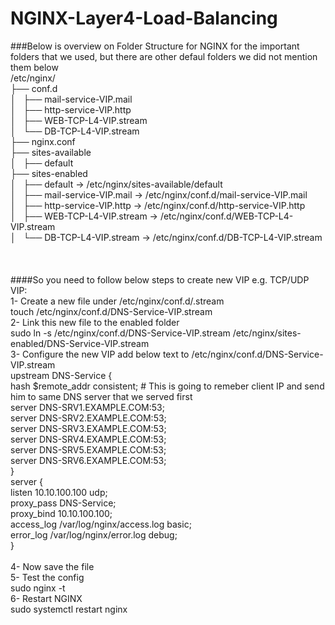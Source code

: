 # NGINX-Layer4-Load-Balancing
###Below is overview on Folder Structure for NGINX for the important folders that we used,
but there are other defaul folders we did not mention them below
<br />/etc/nginx/<br />
├── conf.d<br />
│   ├── mail-service-VIP.mail<br />
│   ├── http-service-VIP.http<br />
│   ├── WEB-TCP-L4-VIP.stream<br />
│   └── DB-TCP-L4-VIP.stream<br />
├── nginx.conf<br />
├── sites-available<br />
│   ├── default<br />
├── sites-enabled<br />
│   ├── default -> /etc/nginx/sites-available/default<br />
│   ├── mail-service-VIP.mail -> /etc/nginx/conf.d/mail-service-VIP.mail<br />
│   ├── http-service-VIP.http -> /etc/nginx/conf.d/http-service-VIP.http<br />
│   ├── WEB-TCP-L4-VIP.stream -> /etc/nginx/conf.d/WEB-TCP-L4-VIP.stream<br />
│   └── DB-TCP-L4-VIP.stream -> /etc/nginx/conf.d/DB-TCP-L4-VIP.stream<br />
 <br />
 <br />
 <br />
####So you need to  follow below steps to create new VIP e.g. TCP/UDP VIP:<br />
1- Create a new file under /etc/nginx/conf.d/<VIP-Name>.stream<br />
  touch /etc/nginx/conf.d/DNS-Service-VIP.stream<br />
2- Link this new file to the enabled folder<br />
  sudo ln -s /etc/nginx/conf.d/DNS-Service-VIP.stream /etc/nginx/sites-enabled/DNS-Service-VIP.stream<br />
3- Configure the new VIP add below text to /etc/nginx/conf.d/DNS-Service-VIP.stream<br />
  upstream DNS-Service {<br />
       hash $remote_addr consistent;  # This is going to remeber client IP and send him to same DNS server that we served first<br />
       server DNS-SRV1.EXAMPLE.COM:53;<br />
       server DNS-SRV2.EXAMPLE.COM:53;<br />
       server DNS-SRV3.EXAMPLE.COM:53;<br />
       server DNS-SRV4.EXAMPLE.COM:53;<br />
       server DNS-SRV5.EXAMPLE.COM:53;<br />
       server DNS-SRV6.EXAMPLE.COM:53;<br />
     }<br />
   server {<br />
        listen 10.10.100.100 udp;<br />
        proxy_pass DNS-Service;<br />
        proxy_bind 10.10.100.100;<br />
        access_log /var/log/nginx/access.log basic;<br />
        error_log /var/log/nginx/error.log debug;<br />
     }<br />
  <br />
 4- Now save the file<br />
 5- Test the config <br />
    sudo nginx -t<br />
 6- Restart NGINX<br />
    sudo systemctl restart nginx<br />
